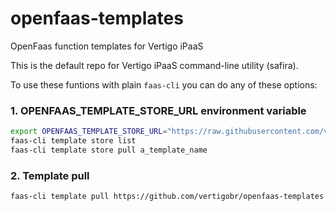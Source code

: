 # openfaas-templates

OpenFaas function templates for Vertigo iPaaS

This is the default repo for Vertigo iPaaS command-line utility (safira).

To use these funtions with plain `faas-cli` you can do any of these options:

### 1. OPENFAAS_TEMPLATE_STORE_URL environment variable

```sh
export OPENFAAS_TEMPLATE_STORE_URL="https://raw.githubusercontent.com/vertigobr/openfaas-templates/master/templates.json"
faas-cli template store list
faas-cli template store pull a_template_name
```

### 2. Template pull

```sh
faas-cli template pull https://github.com/vertigobr/openfaas-templates
```

